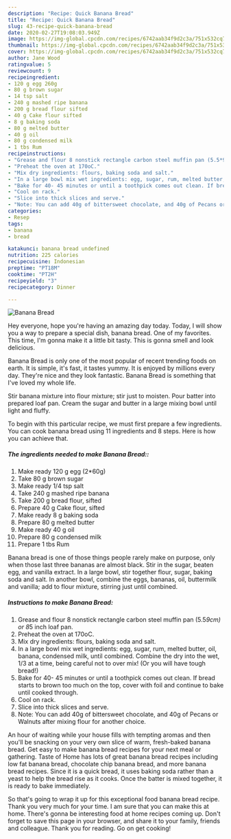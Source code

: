 ```yaml
---
description: "Recipe: Quick Banana Bread"
title: "Recipe: Quick Banana Bread"
slug: 43-recipe-quick-banana-bread
date: 2020-02-27T19:08:03.949Z
image: https://img-global.cpcdn.com/recipes/6742aab34f9d2c3a/751x532cq70/banana-bread-recipe-main-photo.jpg
thumbnail: https://img-global.cpcdn.com/recipes/6742aab34f9d2c3a/751x532cq70/banana-bread-recipe-main-photo.jpg
cover: https://img-global.cpcdn.com/recipes/6742aab34f9d2c3a/751x532cq70/banana-bread-recipe-main-photo.jpg
author: Jane Wood
ratingvalue: 5
reviewcount: 9
recipeingredient:
- 120 g egg 260g
- 80 g brown sugar
- 14 tsp salt
- 240 g mashed ripe banana
- 200 g bread flour sifted
- 40 g Cake flour sifted
- 8 g baking soda
- 80 g melted butter
- 40 g oil
- 80 g condensed milk
- 1 tbs Rum
recipeinstructions:
- "Grease and flour 8 nonstick rectangle carbon steel muffin pan (5.5*9cm) or 8*5 inch loaf pan."
- "Preheat the oven at 170oC."
- "Mix dry ingredients: flours, baking soda and salt."
- "In a large bowl mix wet ingredients: egg, sugar, rum, melted butter, oil, banana, condensed milk, until combined. Combine the dry into the wet, 1/3 at a time, being careful not to over mix! (Or you will have tough bread!)"
- "Bake for 40- 45 minutes or until a toothpick comes out clean. If bread starts to brown too much on the top, cover with foil and continue to bake until cooked through."
- "Cool on rack."
- "Slice into thick slices and serve."
- "Note: You can add 40g of bittersweet chocolate, and 40g of Pecans or Walnuts after mixing flour for another choice."
categories:
- Resep
tags:
- banana
- bread

katakunci: banana bread undefined
nutrition: 225 calories
recipecuisine: Indonesian
preptime: "PT18M"
cooktime: "PT2H"
recipeyield: "3"
recipecategory: Dinner

---
```



![Banana Bread](https://img-global.cpcdn.com/recipes/6742aab34f9d2c3a/751x532cq70/banana-bread-recipe-main-photo.jpg)

Hey everyone, hope you're having an amazing day today. Today, I will show you a way to prepare a special dish, banana bread. One of my favorites. This time, I'm gonna make it a little bit tasty. This is gonna smell and look delicious.

Banana Bread is only one of the most popular of recent trending foods on earth. It is simple, it's fast, it tastes yummy. It is enjoyed by millions every day. They're nice and they look fantastic. Banana Bread is something that I've loved my whole life.

Stir banana mixture into flour mixture; stir just to moisten. Pour batter into prepared loaf pan. Cream the sugar and butter in a large mixing bowl until light and fluffy.


To begin with this particular recipe, we must first prepare a few ingredients. You can cook banana bread using 11 ingredients and 8 steps. Here is how you can achieve that.

##### The ingredients needed to make Banana Bread::

1. Make ready 120 g egg (2*60g)
1. Take 80 g brown sugar
1. Make ready 1/4 tsp salt
1. Take 240 g mashed ripe banana
1. Take 200 g bread flour, sifted
1. Prepare 40 g Cake flour, sifted
1. Make ready 8 g baking soda
1. Prepare 80 g melted butter
1. Make ready 40 g oil
1. Prepare 80 g condensed milk
1. Prepare 1 tbs Rum


Banana bread is one of those things people rarely make on purpose, only when those last three bananas are almost black. Stir in the sugar, beaten egg, and vanilla extract. In a large bowl, stir together flour, sugar, baking soda and salt. In another bowl, combine the eggs, bananas, oil, buttermilk and vanilla; add to flour mixture, stirring just until combined. 

##### Instructions to make Banana Bread:

1. Grease and flour 8 nonstick rectangle carbon steel muffin pan (5.5*9cm) or 8*5 inch loaf pan.
1. Preheat the oven at 170oC.
1. Mix dry ingredients: flours, baking soda and salt.
1. In a large bowl mix wet ingredients: egg, sugar, rum, melted butter, oil, banana, condensed milk, until combined. Combine the dry into the wet, 1/3 at a time, being careful not to over mix! (Or you will have tough bread!)
1. Bake for 40- 45 minutes or until a toothpick comes out clean. If bread starts to brown too much on the top, cover with foil and continue to bake until cooked through.
1. Cool on rack.
1. Slice into thick slices and serve.
1. Note: You can add 40g of bittersweet chocolate, and 40g of Pecans or Walnuts after mixing flour for another choice.


An hour of waiting while your house fills with tempting aromas and then you&#39;ll be snacking on your very own slice of warm, fresh-baked banana bread. Get easy to make banana bread recipes for your next meal or gathering. Taste of Home has lots of great banana bread recipes including low fat banana bread, chocolate chip banana bread, and more banana bread recipes. Since it is a quick bread, it uses baking soda rather than a yeast to help the bread rise as it cooks. Once the batter is mixed together, it is ready to bake immediately. 

So that's going to wrap it up for this exceptional food banana bread recipe. Thank you very much for your time. I am sure that you can make this at home. There's gonna be interesting food at home recipes coming up. Don't forget to save this page in your browser, and share it to your family, friends and colleague. Thank you for reading. Go on get cooking!
